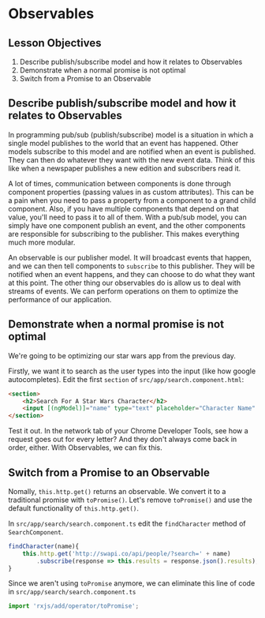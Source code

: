 # Observables

## Lesson Objectives

1. Describe publish/subscribe model and how it relates to Observables
1. Demonstrate when a normal promise is not optimal
1. Switch from a Promise to an Observable

## Describe publish/subscribe model and how it relates to Observables

In programming pub/sub (publish/subscribe) model is a situation in which a single model publishes to the world that an event has happened.  Other models subscribe to this model and are notified when an event is published.  They can then do whatever they want with the new event data.  Think of this like when a newspaper publishes a new edition and subscribers read it.

A lot of times, communication between components is done through component properties (passing values in as custom attributes).  This can be a pain when you need to pass a property from a component to a grand child component.  Also, if you have multiple components that depend on that value, you'll need to pass it to all of them.  With a pub/sub model, you can simply have one component publish an event, and the other components are responsible for subscribing to the publisher.  This makes everything much more modular.

An observable is our publisher model.  It will broadcast events that happen, and we can then tell components to `subscribe` to this publisher.  They will be notified when an event happens, and they can choose to do what they want at this point.  The other thing our observables do is allow us to deal with streams of events.  We can perform operations on them to optimize the performance of our application.

## Demonstrate when a normal promise is not optimal

We're going to be optimizing our star wars app from the previous day.

Firstly, we want it to search as the user types into the input (like how google autocompletes).  Edit the first `section` of `src/app/search.component.html`:

```html
<section>
    <h2>Search For A Star Wars Character</h2>
    <input [(ngModel)]="name" type="text" placeholder="Character Name" (keyup)="findCharacter(name)" />
</section>
```

Test it out.  In the network tab of your Chrome Developer Tools, see how a request goes out for every letter?  And they don't always come back in order, either.  With Observables, we can fix this.

## Switch from a Promise to an Observable

Nomally, `this.http.get()` returns an observable.  We convert it to a traditional promise with `toPromise()`.  Let's remove `toPromise()` and use the default functionality of `this.http.get()`.

In `src/app/search/search.component.ts` edit the `findCharacter` method of `SearchComponent`.

```javascript
findCharacter(name){
    this.http.get('http://swapi.co/api/people/?search=' + name)
        .subscribe(response => this.results = response.json().results);
}
```

Since we aren't using `toPromise` anymore, we can eliminate this line of code in `src/app/search/search.component.ts`

```javascript
import 'rxjs/add/operator/toPromise';
```
